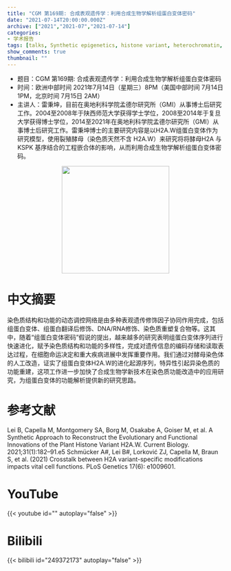 ```yaml
---
title: "CGM 第169期: 合成表观遗传学：利用合成生物学解析组蛋白变体密码"
date: "2021-07-14T20:00:00.000Z"
archive: ["2021","2021-07","2021-07-14"]
categories:
- 学术报告
tags: [talks, Synthetic epigenetics, histone variant, heterochromatin, fission yeast]
show_comments: true
thumbnail: ""
---
```


- 题目：CGM 第169期: 合成表观遗传学：利用合成生物学解析组蛋白变体密码
- 时间：欧洲中部时间 2021年7月14日（星期三）8PM（美国中部时间 7月14日 1PM，北京时间 7月15日 2AM）
- 主讲人：雷秉坤，目前在奥地利科学院孟德尔研究所（GMI）从事博士后研究工作。2004至2008年于陕西师范大学获得学士学位，2008至2014年于复旦大学获得博士学位，2014至2021年在奥地利科学院孟德尔研究所（GMI）从事博士后研究工作。雷秉坤博士的主要研究内容是以H2A.W组蛋白变体作为研究模型，使用裂殖酵母（染色质天然不含 H2A.W）来研究将将酵母H2A 与 KSPK 基序结合的工程嵌合体的影响，从而利用合成生物学解析组蛋白变体密码。

<div align="center">
<img src="https://i.ibb.co/jgKWh7Y/oznorWO.jpg" height=250>
</div>

# 中文摘要

染色质结构和功能的动态调控网络是由多种表观遗传修饰因子协同作用完成，包括组蛋白变体、组蛋白翻译后修饰、DNA/RNA修饰、染色质重塑复合物等。这其中，随着“组蛋白变体密码”假说的提出，越来越多的研究表明组蛋白变体序列进行快速进化，赋予染色质结构和功能的多样性，完成对遗传信息的编码存储和读取表达过程，在细胞命运决定和重大疾病进展中发挥重要作用。我们通过对酵母染色体的人工改造，证实了组蛋白变体H2A.W的进化起源序列，特异性引起异染色质的功能重建，这项工作进一步加快了合成生物学新技术在染色质功能改造中的应用研究，为组蛋白变体的功能解析提供新的研究思路。

# 参考文献

Lei B, Capella M, Montgomery SA, Borg M, Osakabe A, Goiser M, et al. A Synthetic Approach to Reconstruct the Evolutionary and Functional Innovations of the Plant Histone Variant H2A.W. Current Biology. 2021;31(1):182–91.e5
Schmücker A#, Lei B#, Lorković ZJ, Capella M, Braun S, et al. (2021) Crosstalk between H2A variant-specific modifications impacts vital cell functions. PLoS Genetics 17(6): e1009601.

# YouTube

{{< youtube id="" autoplay="false" >}}

# Bilibili

{{< bilibili id="249372173" autoplay="false" >}}


